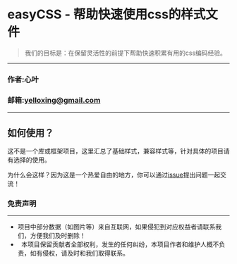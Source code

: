 #  easyCSS - 帮助快速使用css的样式文件

> 我们的目标是：在保留灵活性的前提下帮助快速积累有用的css编码经验。

****
### 作者:心叶
### 邮箱:yelloxing@gmail.com
****

如何使用？
--------------------------------------
这不是一个库或框架项目，这里汇总了基础样式，兼容样式等，针对具体的项目请有选择的使用。

为什么会这样？因为这是一个热爱自由的地方，你可以通过[issue](https://github.com/yelloxing/easyCSS/issues)提出问题一起交流！

### 免责声明
------
*   项目中部分数据（如图片等）来自互联网，如果侵犯到对应权益者请联系我们，方便我们及时删除！
*   本项目保留贡献者全部权利，发生的任何纠纷，本项目作者和维护人概不负责，如有侵权，请及时和我们取得联系。

